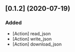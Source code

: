 ## [0.1.2] (2020-07-19)

### Added
- [Action] read_json
- [Action] write_json
- [Action] download_json